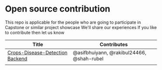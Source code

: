 # Open source contribution
This repo is applicable for the people who are going to participate in Capstone or similar project showcase
We'll share our experiences
If you like to contribute then let us know

| Title                              | Contributes     |
|------------------------------------|-----------------|
| [Crops-Disease-Detection Backend](https://github.com/rakibul24466/Fosol-CSE499A-and-499B) | @asifbhuiyann, @rakibul24466, @shah-rubel |
|                                    |                 |

